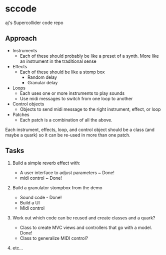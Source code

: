 # sccode

aj's Supercollider code repo

## Approach

- Instruments
  - Each of these should probably be like a preset of a synth. More like an instrument in the traditional sense
- Effects
  - Each of these should be like a stomp box
    - Random delay
    - Granular delay
- Loops
  - Each uses one or more instruments to play sounds
  - Use midi messages to switch from one loop to another
- Control objects
  - Objects to send midi message to the right instrument, effect, or loop
- Patches
  - Each patch is a combination of all the above.

Each instrument, effects, loop, and control object should be a class (and maybe a quark) so it can be re-used in more than one patch.

## Tasks

1. Build a simple reverb effect with:

    - A user interface to adjust parameters ~ Done!
    - midi control ~ Done!

1. Build a granulator stompbox from the demo

    - Sound code - Done!
    - Build a UI
    - Midi control

1. Work out which code can be reused and create classes and a quark?

    - Class to create MVC views and controllers that go with a model. Done!
    - Class to generalize MIDI control?

1. etc...
